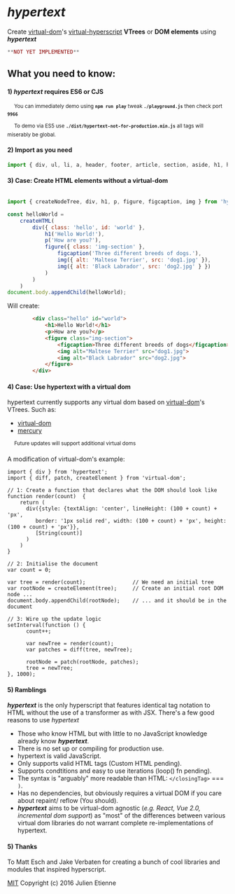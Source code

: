 # _hypertext_

Create [virtual-dom](https://github.com/Matt-Esch/virtual-dom)'s [virtual-hyperscript](https://github.com/Raynos/virtual-hyperscript) **VTrees** or **DOM elements** using **_hypertext_**


```php
**NOT YET IMPLEMENTED**
```


## What you need to know:
#### **1**) _hypertext_ requires ES6 or CJS

&nbsp;&nbsp;&nbsp;&nbsp;<sup>You can immediately demo using **```npm run play```** tweak **```./playground.js```** then check port **`9966`**</sup>

&nbsp;&nbsp;&nbsp;&nbsp;<sup>To demo via ES5 use **```./dist/hypertext-not-for-production.min.js```** all tags will miserably be global.</sup>

#### **2**) Import as you need
```javascript 
import { div, ul, li, a, header, footer, article, section, aside, h1, h3} from 'hypertext';
```
#### **3**) Case: Create HTML elements without a virtual-dom
```javascript 

import { createNodeTree, div, h1, p, figure, figcaption, img } from 'hypertext';

const helloWorld =
	createHTML(
		div({ class: 'hello', id: 'world' },
			h1('Hello World!'),
			p('How are you?'),
			figure({ class: 'img-section' },
				figcaption('Three different breeds of dogs.'),
				img({ alt: 'Maltese Terrier', src: 'dog1.jpg' }),
				img({ alt: 'Black Labrador', src: 'dog2.jpg' } })
			)
		)
	)
document.body.appendChild(helloWorld);
```
Will create: 
```html 
        <div class="hello" id="world">
            <h1>Hello World!</h1>
            <p>How are you?</p>
            <figure class="img-section">
                <figcaption>Three different breeds of dogs</figcaption>
                <img alt="Maltese Terrier" src="dog1.jpg">
                <img alt="Black Labrador" src="dog2.jpg">
            </figure>
        </div>
```
#### **4**) Case: Use hypertext with a virtual dom

hypertext currently supports any virtual dom based on [virtual-dom](https://github.com/Matt-Esch/virtual-dom)'s VTrees.
Such as: 
- [virtual-dom](https://github.com/Matt-Esch/virtual-dom)
- [mercury](https://github.com/Raynos/mercury)

&nbsp;&nbsp;&nbsp;&nbsp;<sup>Future updates will support additional virtual doms</sup>

A modification of virtual-dom's example:
```
import { div } from 'hypertext';
import { diff, patch, createElement } from 'virtual-dom';

// 1: Create a function that declares what the DOM should look like
function render(count)  {
    return ( 
      div({style: {textAlign: 'center', lineHeight: (100 + count) + 'px',
         border: '1px solid red', width: (100 + count) + 'px', height: (100 + count) + 'px'}}, 
         [String(count)]
      )
    )
}

// 2: Initialise the document
var count = 0;

var tree = render(count);               // We need an initial tree
var rootNode = createElement(tree);     // Create an initial root DOM node ...
document.body.appendChild(rootNode);    // ... and it should be in the document

// 3: Wire up the update logic
setInterval(function () {
      count++;

      var newTree = render(count);
      var patches = diff(tree, newTree);
      
      rootNode = patch(rootNode, patches);
      tree = newTree;
}, 1000);
```
#### **5**) Ramblings

**_hypertext_** is the only hyperscript that features identical tag notation to HTML without the use of a transformer as with JSX.
There's a few good reasons to use _hypertext_
- Those who know HTML but with little to no JavaScript knowledge already know **_hypertext_**.
- There is no set up or compiling for production use.
- hypertext is valid JavaScript.
- Only supports valid HTML tags (Custom HTML pending).
- Supports condtitions and easy to use iterations (loop() fn pending).
- The syntax is "arguably" more readable than HTML: ```</closingTag>``` === ```)```.
- Has no dependencies, but obviously requires a virtual DOM if you care about repaint/ reflow (You should).
- **_hypertext_** aims to be virtual-dom agnostic (_e.g. React, Vue 2.0, incremental dom support_) as "most" of 
the differences between various virtual dom libraries do not warrant complete re-implementations of hypertext.

#### **5**) Thanks

To Matt Esch and Jake Verbaten for creating a bunch of cool libraries and modules that inspired hyperscript.

[MIT](https://github.com/julienetie/hypertext/blob/master/LICENSE)
Copyright (c) 2016 Julien Etienne
